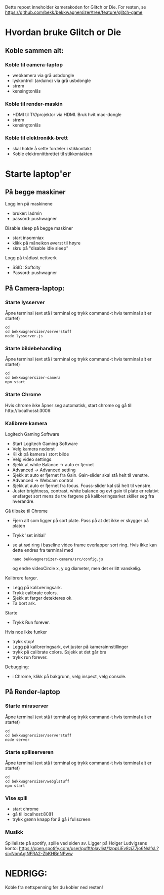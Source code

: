 Dette repoet inneholder kamerakoden for Glitch or Die. For resten, se https://github.com/bekk/bekkwagnersizer/tree/feature/glitch-game

# Hvordan bruke Glitch or Die

## Koble sammen alt:

### Koble til camera-laptop
- webkamera via grå usbdongle
- lyskontroll (arduino) via grå usbdongle
- strøm
- kensingtonlås

### Koble til render-maskin
- HDMI til TV/projektor via HDMI. Bruk hvit mac-dongle
- strøm
- kensingtonlås

### Koble til elektronikk-brett
- skal holde å sette fordeler i stikkontakt
- Koble elektronittbrettet til stikkontakten

# Starte laptop'er

## På begge maskiner
Logg inn på maskinene
- bruker: ladmin
- passord: pushwagner

Disable sleep på begge maskiner
- start insomniax
- klikk på måneikon øverst til høyre
- skru på "disable idle sleep"

Logg på trådløst nettverk
- SSID: Softcity
- Passord: pushwagner

## På Camera-laptop:

### Starte lysserver
Åpne terminal (evt stå i terminal og trykk command-t hvis terminal alt er startet)
````
cd
cd bekkwagnersizer/serverstuff
node lysserver.js
````

### Starte bildebehandling
Åpne terminal (evt stå i terminal og trykk command-t hvis terminal alt er startet)
````
cd
cd bekkwagnersizer-camera
npm start
````

### Starte Chrome
Hvis chrome ikke åpner seg automatisk, start chrome og gå til http://localhosst:3006

### Kalibrere kamera
Logitech Gaming Software
- Start Logitech Gaming Software
- Velg kamera nederst
- Klikk på kamera i stort bilde
- Velg video settings
- Sjekk at white Balance -> auto er fjernet
- Advanced -> Advanced setting
- Sjekk at auto er fjernet fra Gain. Gain-slider skal stå helt til venstre.
- Advanced -> Webcam control
- Sjekk at auto er fjernet fra focus. Fouss-slider kal stå helt til venstre.
- Juster brightness, contrast, white balance og evt gain til plate er relativt
  ensfarget sort mens de tre fargene på kalibreringsarket skiller seg fra hverandre.

Gå tilbake til Chrome
- Fjern alt som ligger på sort plate. Pass på at det ikke er skygger på platen
- Trykk 'set initial'
- se at rød ring i baseline video frame overlapper sort ring.
  Hvis ikke kan dette endres fra terminal med

  `nano bekkwagnersizer-camera/src/config.js`

  og endre videoCircle x, y og diameter, men det er litt vanskelig.

Kalibrere farger.
- Legg på kalibreringsark.
- Trykk calibrate colors.
- Sjekk at farger detekteres ok.
- Ta bort ark.

Starte
- Trykk Run forever.

Hvis noe ikke funker
- trykk stop!
- Legg på kalibreringsark, evt juster på kamerainnstillinger
- trykk på calibrate colors. Ssjekk at det går bra
- trykk run forever.

Debugging:
- i Chrome, klikk på bakgrunn, velg inspect, velg console.

## På Render-laptop

### Starte miraserver

Åpne terminal (evt stå i terminal og trykk command-t hvis terminal alt er startet)
````
cd
cd bekkwagnersizer/serverstuff
node server
````

### Starte spillserveren
Åpne terminal (evt stå i terminal og trykk command-t hvis terminal alt er startet)
````
cd
cd bekkwagnersizer/webglstuff
npm start
````

### Vise spill
- start chrome
- gå til localhost:8081
- trykk grønn knapp for å gå i fullscreen

### Musikk
Spilleliste på spotify, spille ved siden av. Ligger på Holger Ludvigsens konto:
https://open.spotify.com/user/pufft/playlist/1zppLiEv8zjZ7jo6NsIfsL?si=NonAglNFRA2-ZbKHBnNPww

# NEDRIGG:
Koble fra nettspenning før du kobler ned resten!
